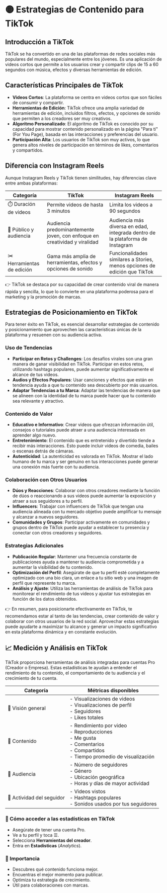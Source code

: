 # 🟡 Estrategias de Contenido para TikTok

## Introducción a TikTok
TikTok se ha convertido en una de las plataformas de redes sociales más populares del mundo, especialmente entre los jóvenes. Es una aplicación de videos cortos que permite a los usuarios crear y compartir clips de 15 a 60 segundos con música, efectos y diversas herramientas de edición.

## Características Principales de TikTok
- **Videos Cortos**: La plataforma se centra en videos cortos que son fáciles de consumir y compartir.
- **Herramientas de Edición**: TikTok ofrece una amplia variedad de herramientas de edición, incluidos filtros, efectos, y opciones de sonido que permiten a los creadores ser muy creativos.
- **Algoritmo Personalizado**: El algoritmo de TikTok es conocido por su capacidad para mostrar contenido personalizado en la página "Para ti" (For You Page), basada en las interacciones y preferencias del usuario.
- **Participación Alta**: Los usuarios de TikTok son muy activos, lo que genera altos niveles de participación en términos de likes, comentarios y compartidos.

## Diferencia con Instagram Reels
Aunque Instagram Reels y TikTok tienen similitudes, hay diferencias clave entre ambas plataformas:


| Categoría             | TikTok                                                                 | Instagram Reels                                                                 |
|-----------------------|------------------------------------------------------------------------|----------------------------------------------------------------------------------|
| ⏱️ Duración de videos | Permite videos de hasta 3 minutos                                      | Limita los videos a 90 segundos                                                 |
| 👥 Público y audiencia | Audiencia predominantemente joven, con enfoque en creatividad y viralidad | Audiencia más diversa en edad, integrada dentro de la plataforma de Instagram  |
| ✂️ Herramientas de edición | Gama más amplia de herramientas, efectos y opciones de sonido            | Funcionalidades similares a Stories, menos opciones de edición que TikTok       |

👉 TikTok se destaca por su capacidad de crear contenido viral de manera rápida y sencilla, lo que lo convierte en una plataforma poderosa para el marketing y la promoción de marcas.

## Estrategias de Posicionamiento en TikTok
Para tener éxito en TikTok, es esencial desarrollar estrategias de contenido y posicionamiento que aprovechen las características únicas de la plataforma y resuenen con su audiencia activa.

### Uso de Tendencias
- **Participar en Retos y Challenges**: Los desafíos virales son una gran manera de ganar visibilidad en TikTok. Participar en estos retos, utilizando hashtags populares, puede aumentar significativamente el alcance de tus videos.
- **Audios y Efectos Populares**: Usar canciones y efectos que están en tendencia ayuda a que tu contenido sea descubierto por más usuarios.
- **Adaptar Tendencias a tu Marca**: Adaptar las tendencias de manera que se alineen con la identidad de tu marca puede hacer que tu contenido sea relevante y atractivo.

### Contenido de Valor
- **Educativo e Informativo**: Crear videos que ofrezcan información útil, consejos o tutoriales puede atraer a una audiencia interesada en aprender algo nuevo.
- **Entretenimiento**: El contenido que es entretenido y divertido tiende a recibir más interacciones. Esto puede incluir videos de comedia, bailes o escenas detrás de cámaras.
- **Autenticidad**: La autenticidad es valorada en TikTok. Mostrar el lado humano de tu marca y ser genuino en tus interacciones puede generar una conexión más fuerte con tu audiencia.

### Colaboración con Otros Usuarios
- **Dúos y Reacciones**: Colaborar con otros creadores mediante la función de dúos o reaccionando a sus videos puede aumentar la exposición y atraer a sus seguidores a tu perfil.
- **Influencers**: Trabajar con influencers de TikTok que tengan una audiencia alineada con tu mercado objetivo puede amplificar tu mensaje y alcanzar a nuevos seguidores.
- **Comunidades y Grupos**: Participar activamente en comunidades y grupos dentro de TikTok puede ayudar a establecer tu presencia y conectar con otros creadores y seguidores.

### Estrategias Adicionales
- **Publicación Regular**: Mantener una frecuencia constante de publicaciones ayuda a mantener tu audiencia comprometida y a aumentar la visibilidad de tu contenido.
- **Optimización del Perfil**: Asegúrate de que tu perfil esté completamente optimizado con una bio clara, un enlace a tu sitio web y una imagen de perfil que represente tu marca.
- **Análisis y Ajuste**: Utiliza las herramientas de análisis de TikTok para monitorear el rendimiento de tus videos y ajustar tus estrategias en función de los datos obtenidos.

👉 En resumen, para posicionarte efectivamente en TikTok, te recomendamos estar al tanto de las tendencias, crear contenido de valor y colaborar con otros usuarios de la red social. Aprovechar estas estrategias puede ayudarte a maximizar tu alcance y generar un impacto significativo en esta plataforma dinámica y en constante evolución.

## 📈 Medición y Análisis en TikTok
TikTok proporciona herramientas de análisis integradas para cuentas Pro (Creador o Empresa). Estas estadísticas te ayudan a entender el rendimiento de tu contenido, el comportamiento de tu audiencia y el crecimiento de tu cuenta.


| Categoría                  | Métricas disponibles                                                                                       |
|----------------------------|------------------------------------------------------------------------------------------------------------|
| 👤 Visión general           | - Visualizaciones de videos<br>- Visualizaciones de perfil<br>- Seguidores<br>- Likes totales              |
| 📱 Contenido                | - Rendimiento por video<br>- Reproducciones<br>- Me gusta<br>- Comentarios<br>- Compartidos<br>- Tiempo promedio de visualización |
| 👥 Audiencia                | - Número de seguidores<br>- Género<br>- Ubicación geográfica<br>- Horas y días de mayor actividad          |
| 🔗 Actividad del seguidor   | - Videos vistos<br>- Hashtags populares<br>- Sonidos usados por tus seguidores                            |

### 🧭 Cómo acceder a las estadísticas en TikTok
- Asegúrate de tener una cuenta Pro.
- Ve a tu perfil y toca ☰.
- Selecciona **Herramientas del creador**.
- Entra en **Estadísticas** (*Analytics*).

### 🎯 Importancia
- Descubres qué contenido funciona mejor.
- Encuentras el mejor momento para publicar.
- Optimiza tu estrategia de crecimiento.
- Útil para colaboraciones con marcas.